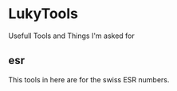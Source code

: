 LukyTools
=========

Usefull Tools and Things I'm asked for

esr
---

This tools in here are for the swiss ESR numbers.
